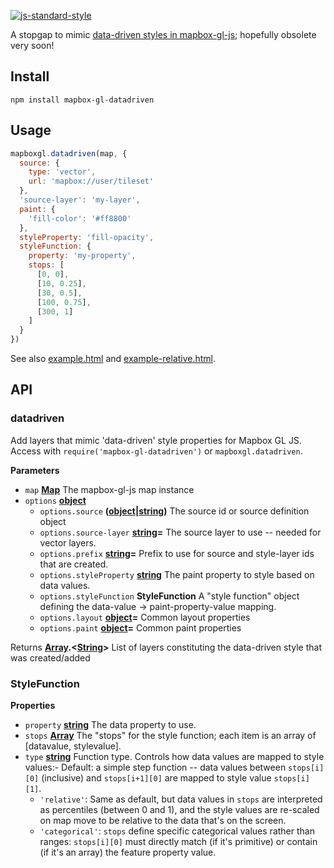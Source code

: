 [![js-standard-style](https://cdn.rawgit.com/feross/standard/master/badge.svg)](https://github.com/feross/standard)

A stopgap to mimic [data-driven styles in mapbox-gl-js](https://github.com/mapbox/mapbox-gl-js/pull/1932); hopefully obsolete very soon!

## Install

    npm install mapbox-gl-datadriven

## Usage

```js
mapboxgl.datadriven(map, {
  source: {
    type: 'vector',
    url: 'mapbox://user/tileset'
  },
  'source-layer': 'my-layer',
  paint: {
    'fill-color': '#ff8800'
  },
  styleProperty: 'fill-opacity',
  styleFunction: {
    property: 'my-property',
    stops: [
      [0, 0],
      [10, 0.25],
      [30, 0.5],
      [100, 0.75],
      [300, 1]
    ]
  }
})
```

See also [example.html](https://anandthakker.github.com/mapbox-gl-datadriven/example.html)
and [example-relative.html](https://anandthakker.github.com/mapbox-gl-datadriven/example.html).

## API

### datadriven

Add layers that mimic 'data-driven' style properties for Mapbox GL JS.
Access with `require('mapbox-gl-datadriven')` or `mapboxgl.datadriven`.

**Parameters**

-   `map` **[Map](https://developer.mozilla.org/en-US/docs/Web/JavaScript/Reference/Global_Objects/Map)** The mapbox-gl-js map instance
-   `options` **[object](https://developer.mozilla.org/en-US/docs/Web/JavaScript/Reference/Global_Objects/Object)** 
    -   `options.source` **([object](https://developer.mozilla.org/en-US/docs/Web/JavaScript/Reference/Global_Objects/Object)\|[string](https://developer.mozilla.org/en-US/docs/Web/JavaScript/Reference/Global_Objects/String))** The source id or source definition object
    -   `options.source-layer` **[string](https://developer.mozilla.org/en-US/docs/Web/JavaScript/Reference/Global_Objects/String)=** The source layer to use -- needed for vector layers.
    -   `options.prefix` **[string](https://developer.mozilla.org/en-US/docs/Web/JavaScript/Reference/Global_Objects/String)=** Prefix to use for source and style-layer ids that are created.
    -   `options.styleProperty` **[string](https://developer.mozilla.org/en-US/docs/Web/JavaScript/Reference/Global_Objects/String)** The paint property to style based on data values.
    -   `options.styleFunction` **StyleFunction** A "style function" object defining the data-value -> paint-property-value mapping.
    -   `options.layout` **[object](https://developer.mozilla.org/en-US/docs/Web/JavaScript/Reference/Global_Objects/Object)=** Common layout properties
    -   `options.paint` **[object](https://developer.mozilla.org/en-US/docs/Web/JavaScript/Reference/Global_Objects/Object)=** Common paint properties

Returns **[Array](https://developer.mozilla.org/en-US/docs/Web/JavaScript/Reference/Global_Objects/Array).&lt;[String](https://developer.mozilla.org/en-US/docs/Web/JavaScript/Reference/Global_Objects/String)>** List of layers constituting the data-driven style that was created/added

### StyleFunction

**Properties**

-   `property` **[string](https://developer.mozilla.org/en-US/docs/Web/JavaScript/Reference/Global_Objects/String)** The data property to use.
-   `stops` **[Array](https://developer.mozilla.org/en-US/docs/Web/JavaScript/Reference/Global_Objects/Array)** The "stops" for the style function; each item is an array of [datavalue, stylevalue].
-   `type` **[string](https://developer.mozilla.org/en-US/docs/Web/JavaScript/Reference/Global_Objects/String)** Function type. Controls how data values are mapped to style values:-   Default: a simple step function -- data values between `stops[i][0]` (inclusive) and `stops[i+1][0]` are mapped to style value `stops[i][1]`.
    -   `'relative'`: Same as default, but data values in `stops` are interpreted as percentiles (between 0 and 1), and the style values are re-scaled on map move to be relative to the data that's on the screen.
    -   `'categorical'`: `stops` define specific categorical values rather than ranges: `stops[i][0]` must directly match (if it's primitive) or contain (if it's an array) the feature property value.
